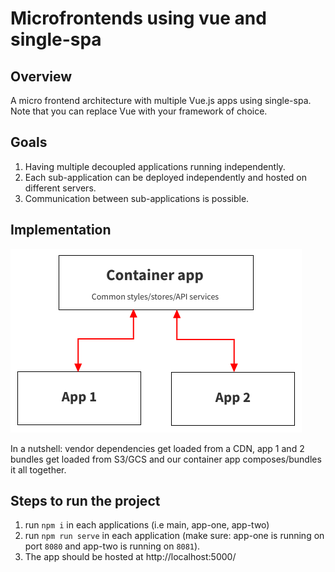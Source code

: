 # Microfrontends using vue and single-spa

## Overview
A micro frontend architecture with multiple Vue.js apps using single-spa. Note that you can replace Vue with your framework of choice.

## Goals
1. Having multiple decoupled applications running independently.
2. Each sub-application can be deployed independently and hosted on different servers.
3. Communication between sub-applications is possible.

## Implementation
![architecture](https://github.com/mpratap-dev/microfrontend-vue/blob/master/mfe.png?raw=true)

<p>In a nutshell: vendor dependencies get loaded from a CDN, app 1 and 2 bundles get loaded from S3/GCS and our container app composes/bundles it all together.</p>

## Steps to run the project

1. run `npm i` in each applications (i.e main, app-one, app-two)
2. run `npm run serve` in each application (make sure: app-one is running on port `8080` and app-two is running on `8081`).
3. The app should be hosted at http://localhost:5000/
